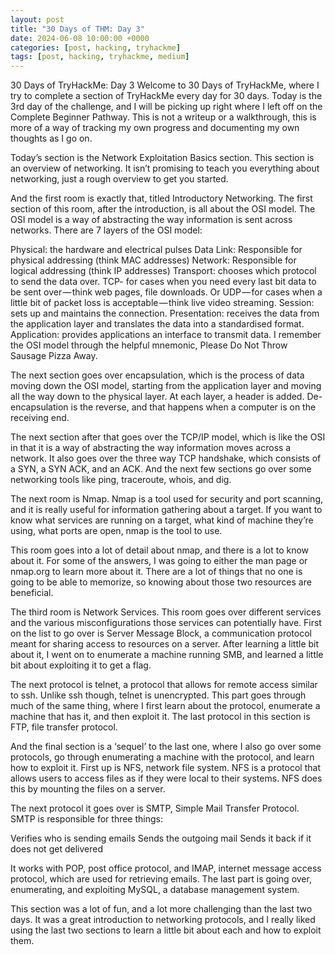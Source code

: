 ```yaml
---
layout: post
title: "30 Days of THM: Day 3"
date: 2024-06-08 10:00:00 +0000
categories: [post, hacking, tryhackme]
tags: [post, hacking, tryhackme, medium]
---
```


30 Days of TryHackMe: Day 3
Welcome to 30 Days of TryHackMe, where I try to complete a section of TryHackMe every day for 30 days. Today is the 3rd day of the challenge, and I will be picking up right where I left off on the Complete Beginner Pathway. This is not a writeup or a walkthrough, this is more of a way of tracking my own progress and documenting my own thoughts as I go on.


Today’s section is the Network Exploitation Basics section. This section is an overview of networking. It isn’t promising to teach you everything about networking, just a rough overview to get you started.


And the first room is exactly that, titled Introductory Networking. The first section of this room, after the introduction, is all about the OSI model. The OSI model is a way of abstracting the way information is sent across networks. There are 7 layers of the OSI model:

Physical: the hardware and electrical pulses
Data Link: Responsible for physical addressing (think MAC addresses)
Network: Responsible for logical addressing (think IP addresses)
Transport: chooses which protocol to send the data over. TCP- for cases when you need every last bit data to be sent over — think web pages, file downloads. Or UDP — for cases when a little bit of packet loss is acceptable — think live video streaming.
Session: sets up and maintains the connection.
Presentation: receives the data from the application layer and translates the data into a standardised format.
Application: provides applications an interface to transmit data.
I remember the OSI model through the helpful mnemonic, Please Do Not Throw Sausage Pizza Away.

The next section goes over encapsulation, which is the process of data moving down the OSI model, starting from the application layer and moving all the way down to the physical layer. At each layer, a header is added. De-encapsulation is the reverse, and that happens when a computer is on the receiving end.

The next section after that goes over the TCP/IP model, which is like the OSI in that it is a way of abstracting the way information moves across a network. It also goes over the three way TCP handshake, which consists of a SYN, a SYN ACK, and an ACK. And the next few sections go over some networking tools like ping, traceroute, whois, and dig.


The next room is Nmap. Nmap is a tool used for security and port scanning, and it is really useful for information gathering about a target. If you want to know what services are running on a target, what kind of machine they’re using, what ports are open, nmap is the tool to use.

This room goes into a lot of detail about nmap, and there is a lot to know about it. For some of the answers, I was going to either the man page or nmap.org to learn more about it. There are a lot of things that no one is going to be able to memorize, so knowing about those two resources are beneficial.



The third room is Network Services. This room goes over different services and the various misconfigurations those services can potentially have. First on the list to go over is Server Message Block, a communication protocol meant for sharing access to resources on a server. After learning a little bit about it, I went on to enumerate a machine running SMB, and learned a little bit about exploiting it to get a flag.

The next protocol is telnet, a protocol that allows for remote access similar to ssh. Unlike ssh though, telnet is unencrypted. This part goes through much of the same thing, where I first learn about the protocol, enumerate a machine that has it, and then exploit it. The last protocol in this section is FTP, file transfer protocol.


And the final section is a ‘sequel’ to the last one, where I also go over some protocols, go through enumerating a machine with the protocol, and learn how to exploit it. First up is NFS, network file system. NFS is a protocol that allows users to access files as if they were local to their systems. NFS does this by mounting the files on a server.

The next protocol it goes over is SMTP, Simple Mail Transfer Protocol. SMTP is responsible for three things:

Verifies who is sending emails
Sends the outgoing mail
Sends it back if it does not get delivered

It works with POP, post office protocol, and IMAP, internet message access protocol, which are used for retrieving emails. The last part is going over, enumerating, and exploiting MySQL, a database management system.

This section was a lot of fun, and a lot more challenging than the last two days. It was a great introduction to networking protocols, and I really liked using the last two sections to learn a little bit about each and how to exploit them.

